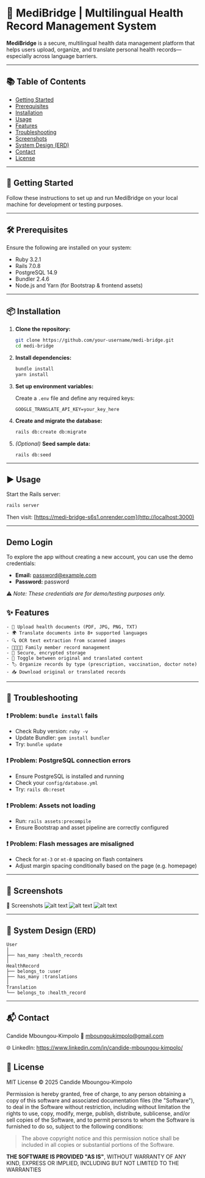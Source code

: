 
# 🏥 MediBridge | Multilingual Health Record Management System

**MediBridge** is a secure, multilingual health data management platform that helps users upload, organize, and translate personal health records—especially across language barriers.

---

## 📚 Table of Contents

- [Getting Started](#getting-started)
- [Prerequisites](#prerequisites)
- [Installation](#installation)
- [Usage](#usage)
- [Features](#features)
- [Troubleshooting](#troubleshooting)
- [Screenshots](#screenshots)
- [System Design (ERD)](#system-design-erd)
- [Contact](#contact)
- [License](#license)

---

## 🚀 Getting Started

Follow these instructions to set up and run MediBridge on your local machine for development or testing purposes.

---

## 🛠 Prerequisites

Ensure the following are installed on your system:

- Ruby 3.2.1
- Rails 7.0.8
- PostgreSQL 14.9
- Bundler 2.4.6
- Node.js and Yarn (for Bootstrap & frontend assets)

---

## 📦 Installation

1. **Clone the repository:**

   ```bash
   git clone https://github.com/your-username/medi-bridge.git
   cd medi-bridge
   ```

2. **Install dependencies:**

   ```bash
   bundle install
   yarn install
   ```

3. **Set up environment variables:**

   Create a `.env` file and define any required keys:

   ```
   GOOGLE_TRANSLATE_API_KEY=your_key_here
   ```

4. **Create and migrate the database:**

   ```bash
   rails db:create db:migrate
   ```

5. *(Optional)* **Seed sample data:**

   ```bash
   rails db:seed
   ```

---

## ▶️ Usage

Start the Rails server:

```bash
rails server
```

Then visit: [https://medi-bridge-s6s1.onrender.com](http://localhost:3000)

---

## Demo Login

To explore the app without creating a new account, you can use the demo credentials:

- **Email:** password@example.com  
- **Password:** password

⚠️ *Note: These credentials are for demo/testing purposes only.*


## ✨ Features
```
- 📁 Upload health documents (PDF, JPG, PNG, TXT)
- 🌍 Translate documents into 8+ supported languages
- 🔍 OCR text extraction from scanned images
- 👨‍👩‍👧‍👦 Family member record management
- 🔐 Secure, encrypted storage
- 🔄 Toggle between original and translated content
- 🏷️ Organize records by type (prescription, vaccination, doctor note)
- 📥 Download original or translated records
```
---

## 🧠 Troubleshooting

### ❗ Problem: `bundle install` fails

- Check Ruby version: `ruby -v`
- Update Bundler: `gem install bundler`
- Try: `bundle update`

### ❗ Problem: PostgreSQL connection errors

- Ensure PostgreSQL is installed and running
- Check your `config/database.yml`
- Try: `rails db:reset`

### ❗ Problem: Assets not loading

- Run: `rails assets:precompile`
- Ensure Bootstrap and asset pipeline are correctly configured

### ❗ Problem: Flash messages are misaligned

- Check for `mt-3` or `mt-0` spacing on flash containers
- Adjust margin spacing conditionally based on the page (e.g. homepage)

---

## 📸 Screenshots
📸 Screenshots
![alt text](<Screenshot 2025-09-10 at 3.58.07 PM.png>)
![alt text](<Screenshot 2025-09-10 at 3.59.54 PM.png>)
![alt text](<Screenshot 2025-09-10 at 4.01.50 PM.png>)

---

## 🧪 System Design (ERD)

```text
User
│
├── has_many :health_records
│
HealthRecord
├── belongs_to :user
├── has_many :translations
│
Translation
└── belongs_to :health_record
```

---

## 📬 Contact

Candide Mboungou-Kimpolo
📧 mboungoukimpolo@gmail.com

🌐 LinkedIn: https://www.linkedin.com/in/candide-mboungou-kimpolo/

## 📄 License

MIT License © 2025 Candide Mboungou-Kimpolo

Permission is hereby granted, free of charge, to any person obtaining a copy
of this software and associated documentation files (the "Software"), to deal
in the Software without restriction, including without limitation the rights
to use, copy, modify, merge, publish, distribute, sublicense, and/or sell
copies of the Software, and to permit persons to whom the Software is
furnished to do so, subject to the following conditions:

> The above copyright notice and this permission notice shall be included in
all copies or substantial portions of the Software.

**THE SOFTWARE IS PROVIDED "AS IS"**, WITHOUT WARRANTY OF ANY KIND, EXPRESS OR
IMPLIED, INCLUDING BUT NOT LIMITED TO THE WARRANTIES 

